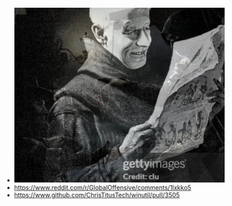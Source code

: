 - ![Alt text](main.jpg "")
- https://www.reddit.com/r/GlobalOffensive/comments/1lxkko5
- https://www.github.com/ChrisTitusTech/winutil/pull/3505
